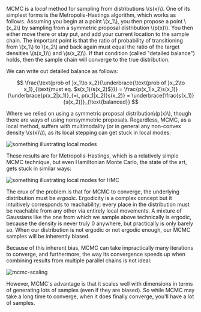 MCMC is a _local_ method for sampling from distributions \\(s(x)\\). One of its
simplest forms is the Metropolis-Hastings algorithm, which works as follows.
Assuming you begin at a point \\(x_1\\), you then propose a point \\(x_2\\) by
sampling from a symmetric proposal distribution \\(p(x)\\). You then either
move there or stay put, and add your current location to the sample chain. The
important point is that the ratio of probability of transitioning from
\\(x_1\\) to \\(x_2\\) and back again must equal the ratio of the target
densities \\(s(x_1)\\) and \\(s(x_2)\\). If that condition (called "detailed
balance") holds, then the sample chain will converge to the true distribution.

We can write out detailed balance as follows:

$$
\frac{\text{prob of }x_1\to x_2}{\underbrace{\text{prob of }x_2\to x_1}_{\text{must eq. $s(x_1)/s(x_2)$}}} = \frac{p(x_1|x_2)s(x_1)}{\underbrace{p(x_2|x_1)}_{=\, p(x_1|x_2)}s(x_2)} = \underbrace{\frac{s(x_1)}{s(x_2)}}_{\text{balanced}}
$$

Where we relied on using a symmetric proposal
distribution\\(p(x)\\), though there are ways of using
nonsymmetric proposals. Regardless, MCMC, as a local method,
suffers with multimodality (or in general any non-convex
density \\(s(x)\\)), as its local stepping can get stuck in
local modes:

![something illustrating local modes](local-modes.png)

These results are for Metropolis-Hastings, which is a relatively simple MCMC
technique, but even Hamiltonian Monte Carlo, the state of the art, gets stuck
in similar ways:

![something illustrating local modes for HMC](hmc-local-modes.png)

The crux of the problem is that for MCMC to converge, the underlying
distribution must be _ergodic_. Ergodicity is a complex concept but it
intuitively corresponds to reachability; every place in the distribution must
be reachable from any other via entirely local movements. A mixture of
Gaussians like the one from which we sample above technically is ergodic,
because the density is never truly 0 anywhere, but practically is only barely
so. When our distribution is not ergodic or not ergodic enough, our MCMC
samples will be inherently biased.

Because of this inherent bias, MCMC can take impractically many iterations to
converge, and furthermore, the way its convergence speeds up when combining
results from multiple parallel chains is not ideal:

![mcmc-scaling](mcmc-scaling.png)

However, MCMC's advantage is that it scales well with dimensions in terms of
generating lots of samples (even if they are biased). So while MCMC may take a
long time to converge, when it does finally converge, you'll have a lot of
samples.
